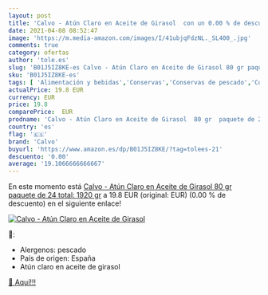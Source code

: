 ```yaml
---
layout: post
title: 'Calvo - Atún Claro en Aceite de Girasol  con un 0.00 % de descuento'
date: 2021-04-08 08:52:47
image: 'https://m.media-amazon.com/images/I/41ubjqFdzNL._SL400_.jpg'
comments: true
category: ofertas
author: 'tole.es'
slug: 'B01J5IZ8KE-es Calvo - Atún Claro en Aceite de Girasol 80 gr paquete de...'
sku: 'B01J5IZ8KE-es'
tags: [ 'Alimentación y bebidas','Conservas','Conservas de pescado','Conservas de pescado y marisco','atún','calvo','claro', ]
actualPrice: 19.8 EUR
currency: EUR
price: 19.8
comparePrice:  EUR
prodname: 'Calvo - Atún Claro en Aceite de Girasol  80 gr  paquete de 24  total: 1920 gr'
country: 'es'
flag: '🇪🇸'
brand: 'Calvo'
buyurl: 'https://www.amazon.es/dp/B01J5IZ8KE/?tag=tolees-21'
descuento: '0.00'
average: '19.1066666666667'
---
```


En este momento está [Calvo - Atún Claro en Aceite de Girasol  80 gr  paquete de 24  total: 1920 gr](https://www.amazon.es/dp/B01J5IZ8KE/?tag=tolees-21) a 19.8 EUR (original:  EUR) (0.00 %  de descuento) en el siguiente enlace!

[![Calvo - Atún Claro en Aceite de Girasol ](https://m.media-amazon.com/images/I/41ubjqFdzNL._SL400_.jpg)](https://www.amazon.es/dp/B01J5IZ8KE/?tag=tolees-21)

🔎:

- Alergenos: pescado
- País de origen: España
- Atún claro en aceite de girasol

[🛒 Aquí!!!](https://www.amazon.es/dp/B01J5IZ8KE/?tag=tolees-21)
